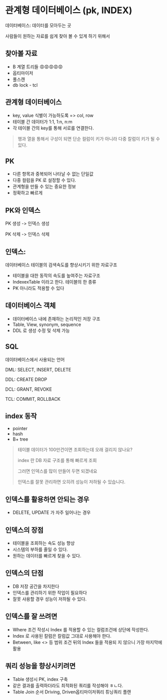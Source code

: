 # 관계형 데이터베이스 (pk, INDEX)

데이터베이스: 데이터를 모아두는 곳

사람들이 원하는 자료를 쉽게 찾아 볼 수 있게 하기 위해서

## 찾아볼 자료

- B 계열 트리들 :rage::rage::rage::rage::rage:
- 옵티마이저
- 풀스캔
- db lock - tcl

## 관계형 데이터베이스

- key, value 식별이 가능하도록 => col, row
- 테이블 간 데이터가 1:1, 1:n, n:m
- 각 테이블 간의 key를 통해 서로를 연결한다.

> 행과 열을 통해서 구성이 되면 단순 컬럼이 키가 아니라 다중 칼럼이 키가 될 수 있다.

## PK

- 다른 항목과 중복되어 나타날 수 없는 단일값
- 다중 컬럼을 PK 로 설정할 수 있다.
- 관계형을 만들 수 있는 중요한 정보
- 정확하고 빠르게

## PK와 인덱스

PK 생성 -> 인덱스 생성

PK 삭제 -> 인덱스 삭제

## 인덱스:

데이터베이스 테이블의 검색속도를 향상시키기 위한 자료구조

- 테이블을 대한 동작의 속도를 높여주는 자료구조
- IndexexTable 이라고 한다. 테이블의 한 종류
- PK 아니라도 적용할 수 있다

## 데이터베이스 객체

- 데이터베이스 내에 존재하는 논리적인 저장 구조
- Table, View, synonym, sequence
- DDL 로 생성 수정 및 삭제 가능

## SQL

데이터베이스에서 사용되는 언어

DML: SELECT, INSERT, DELETE

DDL: CREATE DROP

DCL: GRANT, REVOKE

TCL: COMMIT, ROLLBACK

## index 동작

- pointer
- hash
- B+ tree

> 테이블 데이터가 100만건이면 조회하는데 오래 걸리지 않나요?
>
> index 란 DB 자료 구조를 통해 빠르게 조회
>
> 그러면 인덱스를 많이 만들어 두면 되겠네요
>
> 인덱스를 잘못 관리하면 오히려 성능이 저하될 수 있습니다.

## 인덱스를 활용하면 안되는 경우

- DELETE, UPDATE 가 자주 일어나는 경우

## 인덱스의 장점

- 테이블을 조회하는 속도 성능 향상
- 시스템의 부하를 줄일 수 있다.
- 원하는 데이터를 빠르게 찾을 수 있다.

## 인덱스의 단점

- DB 저장 공간을 차지한다
- 인덱스를 관리하기 위한 작업이 필요하다
- 잘못 사용할 경우 성능이 저하될 수 있다.

## 인덱스를 잘 쓰려면

- Where 조건 작성시 Index 를 적용할 수 있는 컬럼조건에 상단에 작성한다.
- Index 로 사용된 칼럼은 칼럼값 그대로 사용해야 한다.
- Between, like <> 등 범위 조건 뒤의 Index 들을 적용되 지 않으니 가장 마지막에 활용

## 쿼리 성능을 향상시키려면

- Table 생성시 PK, index 구축
- 같은 결과를 출력하더라도 최적화된 쿼리를 작성해야 ㅎㄴ다.
- Table Join 순서 Driving, Driven옵티마이저쿼리 튜닝쿼리 플랜